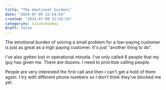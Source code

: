 ```yaml
---
title: "The emotional burdens"
date: "2024-07-09 22:54:54"  
created: "2024-07-09 22:54:54"
categories: silvermineai  
draft: false
---
```

The emotional burden of solving a small problem for a low-paying customer is just as great as a high paying customer. It's just "another thing to do". 

I've also gotten lost in operational minutia. I've only called 6 people that my guy has given me. There are dozens. I need to prioritize calling people. 

People are very interested the first call and then i can't get a hold of them again. I try with different phone numbers so I don't think they've blocked me yet. 
